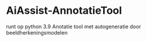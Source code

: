 # AiAssist-AnnotatieTool
runt op python 3.9
Anotatie tool met autogeneratie door beeldherkeningsmodelen
